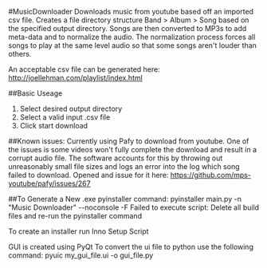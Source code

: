#MusicDownloader
Downloads music from youtube based off an imported csv file. Creates a file directory structure Band > Album > Song based on the specified output directory.
Songs are then converted to MP3s to add meta-data and to normalize the audio. The normalization process forces all songs to play at the same level audio so that some songs aren't louder than others.

An acceptable csv file can be generated here: http://joellehman.com/playlist/index.html

##Basic Useage
1. Select desired output directory
2. Select a valid input .csv file
3. Click start download

##Known issues:
Currently using Pafy to download from youtube. One of the issues is some videos won't fully complete the download and result in a corrupt audio file. The software accounts for this by throwing out unreasonably small file sizes and logs an error into the log which song failed to download. Opened and issue for it here: https://github.com/mps-youtube/pafy/issues/267

##To Generate a New .exe
pyinstaller command: pyinstaller main.py -n "Music Downloader" --noconsole -F
Failed to execute script: Delete all build files and re-run the pyinstaller command

To create an installer run Inno Setup Script
 
GUI is created using PyQt
To convert the ui file to python use the following command: pyuic my_gui_file.ui -o gui_file.py